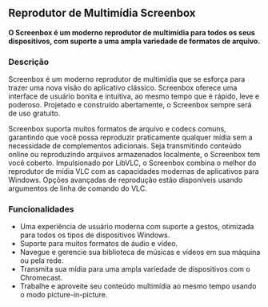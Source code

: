 <!-- Markdown version of store listing for localization. -->
<!-- Feel free to adapt or modify key points if necessary. -->
## Reprodutor de Multimídia Screenbox

**O Screenbox é um moderno reprodutor de multimídia para todos os seus dispositivos, com suporte a uma ampla variedade de formatos de arquivo.**

### Descrição

Screenbox é um moderno reprodutor de multimídia que se esforça para trazer uma nova visão do aplicativo clássico. Screenbox oferece uma interface de usuário bonita e intuitiva, ao mesmo tempo que é rápido, leve e poderoso. Projetado e construído abertamente, o Screenbox sempre será de uso gratuito.

Screenbox suporta muitos formatos de arquivo e codecs comuns, garantindo que você possa reproduzir praticamente qualquer mídia sem a necessidade de complementos adicionais. Seja transmitindo conteúdo online ou reproduzindo arquivos armazenados localmente, o Screenbox tem você coberto. Impulsionado por LibVLC, o Screenbox combina o melhor do reprodutor de mídia VLC com as capacidades modernas de aplicativos para Windows. Opções avançadas de reprodução estão disponíveis usando argumentos de linha de comando do VLC.

### Funcionalidades

- Uma experiência de usuário moderna com suporte a gestos, otimizada para todos os tipos de dispositivos Windows.
- Suporte para muitos formatos de áudio e vídeo.
- Navegue e gerencie sua biblioteca de músicas e vídeos em sua máquina ou pela rede.
- Transmita sua mídia para uma ampla variedade de dispositivos com o Chromecast.
- Trabalhe e aproveite seu conteúdo multimídia ao mesmo tempo usando o modo picture-in-picture.
